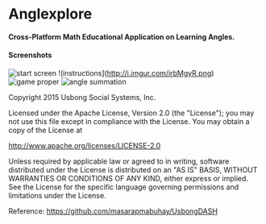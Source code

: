 # Anglexplore
#### Cross-Platform Math Educational Application on Learning Angles. 

#### Screenshots

![start screen](http://i.imgur.com/7kXDPH3.png)
!(instructions](http://i.imgur.com/irbMgyR.png)
![game proper](http://i.imgur.com/IDL8gKw.png)
![angle summation](http://i.imgur.com/hX3dmnz.png)

Copyright 2015 Usbong Social Systems, Inc.

Licensed under the Apache License, Version 2.0 (the "License"); you may not use this file except in compliance with the License. You may obtain a copy of the License at

http://www.apache.org/licenses/LICENSE-2.0

Unless required by applicable law or agreed to in writing, software distributed under the License is distributed on an "AS IS" BASIS, WITHOUT WARRANTIES OR CONDITIONS OF ANY KIND, either express or implied. See the License for the specific language governing permissions and limitations under the License.

Reference: https://github.com/masarapmabuhay/UsbongDASH
